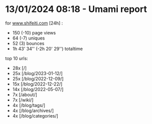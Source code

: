 # 13/01/2024 08:18 - Umami report
for www.shifeiti.com [24h] :

 - 150 (-10) page views
 - 64 (-7) uniques
 - 52 (3) bounces
 - 1h 43' 34'' (-2h 20' 29'') totaltime


top 10 urls:
 - 28x [/]
 - 25x [/blog/2023-01-12/]
 - 25x [/blog/2022-12-09/]
 - 15x [/blog/2022-12-22/]
 - 14x [/blog/2022-05-07/]
 - 7x [/about/]
 - 7x [/wiki/]
 - 4x [/blog/tags/]
 - 4x [/blog/archives/]
 - 4x [/blog/categories/]


